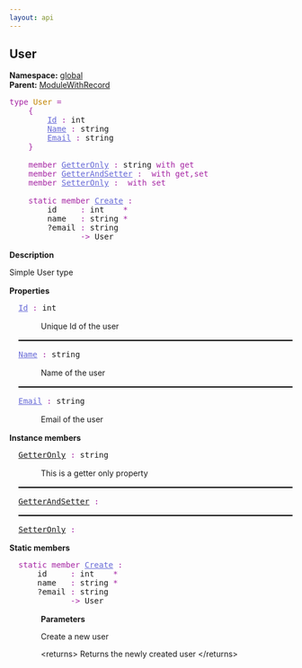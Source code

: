 ```yaml
---
layout: api
---
```


<style>
.api-code {
    font-family: monospace;
    margin-bottom: 1rem;
}

/* Animate anchor when targetted
This make it easier to spot the anchor
when jumping to it */
@keyframes blink {
    0% {
        background-color: var(--nacara-api-blink-background-color, yellow);
        color: var(--nacara-api-blink-active-color, black);
    }
    100% {
        background-color: transparent;
        color: var(--nacara-api-blink-color, black);
    }
}
.api-code .property[id]:target,
.api-code a[id]:target {
    animation-name: blink;
    animation-direction: normal;
    animation-duration: 0.75s;
    animation-iteration-count: 2;
    animation-timing-function: ease;
    /* Make the background a bit bigger than the actual text */
    margin: -0.25rem;
    padding: 0.25rem;
}

/* Anchor position */
.api-code .property[id],
.api-code a[id] {
    scroll-margin-top: var(--nacara-api-scroll-margin-top);
}

/* .api-code pre {
    background-color: transparent;
}

.api-code .line {
    white-space: nowrap;
} */

/* Synthax highlighting */
.api-code .keyword {
    color: var(--nacara-api-keyword-color, #a626a4);
}

.api-code .property,
.api-code .property:hover {
    color: var(--nacara-api-property-color, #6669d7);
}

.api-code .type,
.api-code .type:hover {
    color: var(--nacara-api-type-color, #c18401);
}

/* Hover instruction */
.api-code .property:hover,
.api-code .type:hover {
    text-decoration: underline;
    cursor: pointer;
}

/*
    Documentation formatting
*/

.api-doc-summary {
    margin-top: 1rem;
    margin-bottom: 1rem;
}

dl.api-doc-record-fields {
    margin-left: 1rem;
}

dl.api-doc-record-fields dt:not(:first-child) {
    padding-top: 1rem;
    border-top: var(--nacara-api-separator-width, 2px) solid var(--nacara-api-separator-color, black);
}

dl.api-doc-record-fields dd {
    margin-top: 1rem;
    margin-bottom: 1rem;
}
</style>

<h2 class="title is-3">User</h2>

<p><div><strong>Namespace:</strong> <a href="/test-project/reference/TestProject/global.html">global</a></div><div><strong>Parent:</strong> <a href="/test-project/reference/TestProject/global-modulewithrecord.html">ModuleWithRecord</a></div></p>

<div class="api-code"><div><span class="keyword">type</span>&nbsp;<span class="type">User</span>&nbsp;<span class="keyword">=</span></div><div>&nbsp;&nbsp;&nbsp;&nbsp;<span class="keyword">{</span></div><div class="record-field">&nbsp;&nbsp;&nbsp;&nbsp;&nbsp;&nbsp;&nbsp;&nbsp;<a class="property" href="#id">Id</a>&nbsp;<span class="keyword">:</span>&nbsp;int</div><div class="record-field">&nbsp;&nbsp;&nbsp;&nbsp;&nbsp;&nbsp;&nbsp;&nbsp;<a class="property" href="#name">Name</a>&nbsp;<span class="keyword">:</span>&nbsp;string</div><div class="record-field">&nbsp;&nbsp;&nbsp;&nbsp;&nbsp;&nbsp;&nbsp;&nbsp;<a class="property" href="#email">Email</a>&nbsp;<span class="keyword">:</span>&nbsp;string</div><div>&nbsp;&nbsp;&nbsp;&nbsp;<span class="keyword">}</span></div><br><div>&nbsp;&nbsp;&nbsp;&nbsp;<span class="keyword">member</span>&nbsp;<a class="property" href="#getter_only">GetterOnly</a>&nbsp;<span class="keyword">:</span>&nbsp;string&nbsp;<span class="keyword">with</span>&nbsp;<span class="keyword">get</span></div><div>&nbsp;&nbsp;&nbsp;&nbsp;<span class="keyword">member</span>&nbsp;<a class="property" href="#getter_and_setter">GetterAndSetter</a>&nbsp;<span class="keyword">:</span>&nbsp;&nbsp;<span class="keyword">with</span>&nbsp;<span class="keyword">get</span><span class="keyword">,</span><span class="keyword">set</span></div><div>&nbsp;&nbsp;&nbsp;&nbsp;<span class="keyword">member</span>&nbsp;<a class="property" href="#setter_only">SetterOnly</a>&nbsp;<span class="keyword">:</span>&nbsp;&nbsp;<span class="keyword">with</span>&nbsp;<span class="keyword">set</span></div><br><div>&nbsp;&nbsp;&nbsp;&nbsp;<span class="keyword">static member</span>&nbsp;<a class="property" href="#create">Create</a>&nbsp;<span class="keyword">:</span>&nbsp;<div>&nbsp;&nbsp;&nbsp;&nbsp;&nbsp;&nbsp;&nbsp;&nbsp;id&nbsp;&nbsp;&nbsp;&nbsp;&nbsp;<span class="keyword">:</span>&nbsp;int&nbsp;&nbsp;&nbsp;&nbsp;<span class="keyword">*</span></div><div>&nbsp;&nbsp;&nbsp;&nbsp;&nbsp;&nbsp;&nbsp;&nbsp;name&nbsp;&nbsp;&nbsp;<span class="keyword">:</span>&nbsp;string&nbsp;<span class="keyword">*</span></div><div>&nbsp;&nbsp;&nbsp;&nbsp;&nbsp;&nbsp;&nbsp;&nbsp;?email&nbsp;<span class="keyword">:</span>&nbsp;string&nbsp;</div><div>&nbsp;&nbsp;&nbsp;&nbsp;&nbsp;&nbsp;&nbsp;&nbsp;&nbsp;&nbsp;&nbsp;&nbsp;&nbsp;&nbsp;&nbsp;<span class="keyword">-&gt;</span>&nbsp;User</div></div></div>

<section class="api-doc-summary"><p><strong>Description</strong></p><p>

Simple User type

</p></section>

<section><p><strong>Properties</strong></p><dl class="api-doc-record-fields"><dt class="api-code"><a class="property" href="#id" id="id">Id</a>&nbsp;<span class="keyword">:</span>&nbsp;int</dt><dd>

Unique Id of the user

</dd><dt class="api-code"><a class="property" href="#name" id="name">Name</a>&nbsp;<span class="keyword">:</span>&nbsp;string</dt><dd>

Name of the user

</dd><dt class="api-code"><a class="property" href="#email" id="email">Email</a>&nbsp;<span class="keyword">:</span>&nbsp;string</dt><dd>

Email of the user

</dd></dl></section>

<section><p><strong>Instance members</strong></p><dl class="api-doc-record-fields"><dt class="api-code"><a class="member" href="#getter_only" id="getter_only">GetterOnly</a>&nbsp;<span class="keyword">:</span>&nbsp;string</dt><dd>

This is a getter only property

</dd><dt class="api-code"><a class="member" href="#getter_and_setter" id="getter_and_setter">GetterAndSetter</a>&nbsp;<span class="keyword">:</span>&nbsp;</dt><dd></dd><dt class="api-code"><a class="member" href="#setter_only" id="setter_only">SetterOnly</a>&nbsp;<span class="keyword">:</span>&nbsp;</dt><dd></dd></dl></section>

<section><p><strong>Static members</strong></p><dl class="api-doc-record-fields"><dt class="api-code"><div><span class="keyword">static member</span>&nbsp;<a class="property" href="#create" id="create">Create</a>&nbsp;<span class="keyword">:</span>&nbsp;<div>&nbsp;&nbsp;&nbsp;&nbsp;id&nbsp;&nbsp;&nbsp;&nbsp;&nbsp;<span class="keyword">:</span>&nbsp;int&nbsp;&nbsp;&nbsp;&nbsp;<span class="keyword">*</span></div><div>&nbsp;&nbsp;&nbsp;&nbsp;name&nbsp;&nbsp;&nbsp;<span class="keyword">:</span>&nbsp;string&nbsp;<span class="keyword">*</span></div><div>&nbsp;&nbsp;&nbsp;&nbsp;?email&nbsp;<span class="keyword">:</span>&nbsp;string&nbsp;</div><div>&nbsp;&nbsp;&nbsp;&nbsp;&nbsp;&nbsp;&nbsp;&nbsp;&nbsp;&nbsp;&nbsp;<span class="keyword">-&gt;</span>&nbsp;User</div></div></dt><dd><p><strong>Parameters</strong></p>

Create a new user




 &lt;returns&gt;
Returns the newly created user
&lt;/returns&gt;
</dd></dl></section>
